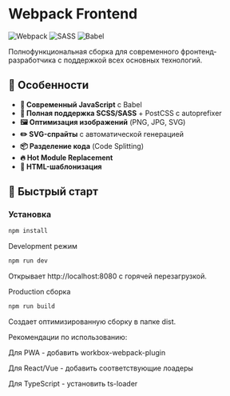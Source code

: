 # Webpack Frontend

![Webpack](https://img.shields.io/badge/webpack-%238DD6F9.svg?style=for-the-badge&logo=webpack&logoColor=black)
![SASS](https://img.shields.io/badge/SASS-hotpink.svg?style=for-the-badge&logo=SASS&logoColor=white)
![Babel](https://img.shields.io/badge/Babel-F9DC3e?style=for-the-badge&logo=babel&logoColor=black)

Полнофункциональная сборка для современного фронтенд-разработчика с поддержкой всех основных технологий.

## 🌟 Особенности

- **🚀 Современный JavaScript** с Babel
- **🎨 Полная поддержка SCSS/SASS** + PostCSS с autoprefixer
- **🖼️ Оптимизация изображений** (PNG, JPG, SVG)
- **✏️ SVG-спрайты** с автоматической генерацией
- **📦 Разделение кода** (Code Splitting)
- **🔥 Hot Module Replacement**
- **📄 HTML-шаблонизация**

## 🚀 Быстрый старт

### Установка

```bash
npm install
```

Development режим

```bash
npm run dev
```

Открывает http://localhost:8080 с горячей перезагрузкой.

Production сборка

```bash
npm run build
```

Создает оптимизированную сборку в папке dist.

Рекомендации по использованию:

Для PWA - добавить workbox-webpack-plugin

Для React/Vue - добавить соответствующие лоадеры

Для TypeScript - установить ts-loader

